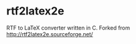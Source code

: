 rtf2latex2e
===========

RTF to LaTeX converter written in C. Forked from http://rtf2latex2e.sourceforge.net/
